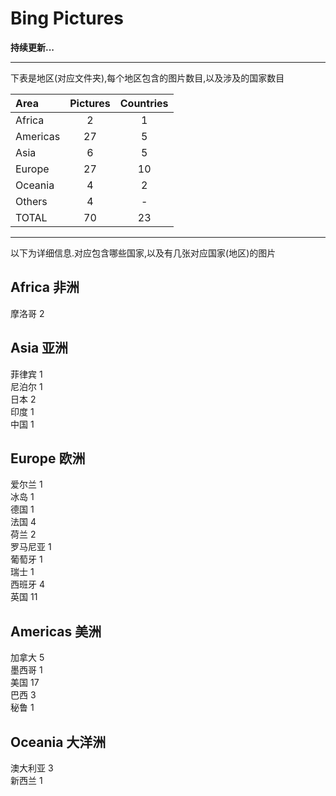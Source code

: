 # Bing Pictures

**持续更新...**

* * *
下表是地区(对应文件夹),每个地区包含的图片数目,以及涉及的国家数目

|Area                 |Pictures          |Countries         |
|:--------------------|:----------------:|:----------------:|
|Africa               |2                 |1                 |
|Americas             |27                |5                 |
|Asia                 |6                 |5                 |
|Europe               |27                |10                |
|Oceania              |4                 |2                 |
|Others               |4                 |-                 |
|TOTAL                |70                |23                |
* * *
以下为详细信息.对应包含哪些国家,以及有几张对应国家(地区)的图片

## Africa 非洲

摩洛哥 2

## Asia 亚洲

菲律宾 1  
尼泊尔 1  
日本 2  
印度 1  
中国 1

## Europe 欧洲

爱尔兰 1  
冰岛 1  
德国 1  
法国 4  
荷兰 2  
罗马尼亚 1  
葡萄牙 1  
瑞士 1  
西班牙 4  
英国 11

## Americas 美洲

加拿大 5  
墨西哥 1  
美国 17  
巴西 3  
秘鲁 1

## Oceania 大洋洲

澳大利亚 3  
新西兰 1
